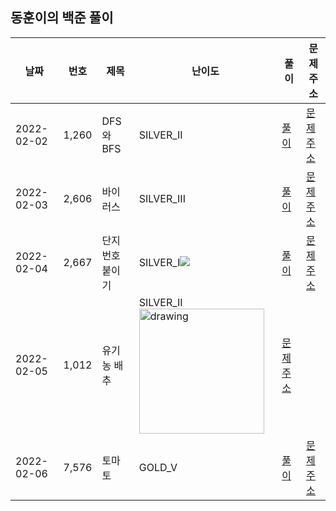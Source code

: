 
## 동훈이의 백준 풀이

|날짜|번호|제목|난이도|풀이|문제 주소|
|---|---|---|---|---|---|
|2022-02-02|1,260|DFS와 BFS|SILVER_II|[풀이](https://github.com/ShinDongHun1/Algorithm/blob/main/BOJ/src/bfs와dfs/백준1260.java)|[문제 주소](https://www.acmicpc.net/problem/1260)|
|2022-02-03|2,606|바이러스|SILVER_III|[풀이](https://github.com/ShinDongHun1/Algorithm/blob/main/BOJ/src/bfs와dfs/백준2606.java)|[문제 주소](https://www.acmicpc.net/problem/2606)|
|2022-02-04|2,667|단지번호붙이기|SILVER_I![](https://static.solved.ac/tier_small/11.svg)|[풀이](https://github.com/ShinDongHun1/Algorithm/blob/main/BOJ/src/bfs와dfs/백준2667.java)|[문제 주소](https://www.acmicpc.net/problem/2667)|
|2022-02-05|1,012|유기농 배추|SILVER_II <img src="https://static.solved.ac/tier_small/11.svg" alt="drawing" width="200" /> |[문제 주소](https://www.acmicpc.net/problem/1012)|
|2022-02-06|7,576|토마토|GOLD_V|[풀이](https://github.com/ShinDongHun1/Algorithm/blob/main/BOJ/src/bfs와dfs/백준7576.java)|[문제 주소](https://www.acmicpc.net/problem/7576)|

